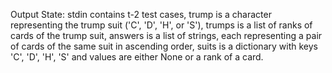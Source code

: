 Output State: stdin contains t-2 test cases, trump is a character representing the trump suit ('C', 'D', 'H', or 'S'), trumps is a list of ranks of cards of the trump suit, answers is a list of strings, each representing a pair of cards of the same suit in ascending order, suits is a dictionary with keys 'C', 'D', 'H', 'S' and values are either None or a rank of a card.